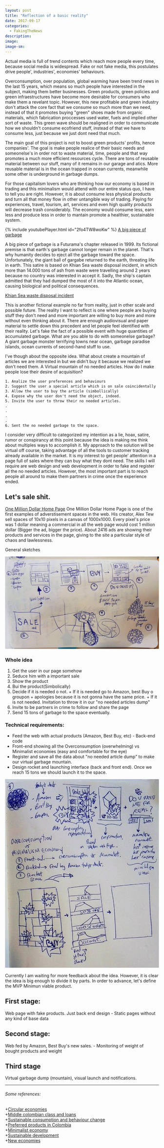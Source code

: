 ```yaml
---
layout: post
title: "Reflection of a basic reality"
date: 2017-09-17
categories:
  - FakingTheNews
description: 
image: 
image-sm:
---
```


Actual media is full of trend contents which reach more people every time, because social media is widespread. Fake or not fake media, this postulates drive people', industries', economies' behaviours.

Overconsumption, over population, global warming have been trend news in the last 15 years, which means so much people have interested in the subject, making them better businesses. Green products, green policies and green infraestructures have become more desirable for consumers who make them a revelant topic. 
However, this new profitable and green industry don't attack the core fact that we consume so much more than we need, instead of that it promotes buying "green" shoes made from organic materials, which fabrication proccesses used water, fuels and implied other sort of waste.
This green wave should be realigned in order to communicate how we shouldn't consume ecofriend stuff, instead of that we have to consume less, just because we just dont need that much.

The main goal of this project is not to boost green products' profits, hence companies'. The goal is make people realice of their basic needs and someonelse's in order not to waste material, time, people and that way promotes a much more efficient resources cycle. There are tons of reusable material between our stuff, many of it remains in our garage and atics. More reusable material is in the ocean trapped in ocean currents, meanwhile some other is underground in garbage dumps.

For those capitalism lovers who are thinking how our economy is based in trading and this minimalism would attend with our entire status quo, I have to tell you are right. However, it is about consume less physical products and turn all that money flow in other untangible way of trading. Paying for experiences, travel, tourism, art, services and even high quality products will decrease trash considerably. The economy would consume less, earn less and produce less in order to mantain promote a healthier, sustainable system.

{% include youtubePlayer.html id="2fo4TW8woKw" %}
[A big piece of garbage](https://en.wikipedia.org/wiki/A_Big_Piece_of_Garbage)

A big piece of garbage is a Futurama's chapter released in 1999. Its fictional premise is that earth's garbage cannot longer remain in the planet. That's why humanity decides to eject all the garbage toward the space. Unfortunately, the giant ball of gargabe returned to the earth, threating life in earth. This satire is based on Khian Sea waste disposal incident, in which more than 14.000 tons of ash from waste were travelling around 2 years because no country was interested in accept it. Sadly, the ship's captain admitted that they had dumped the most of it into the Atlantic ocean, causing biological and political consequences.

[Khian Sea waste disposal incident](https://en.wikipedia.org/wiki/Khian_Sea_waste_disposal_incident)
	
This is another fictional example no far from reality, just in other scale and possible future. The reality I want to reflect is one where people are buying stuff they don't need and more important are willing to buy more and more without even thinking about it. There are enough audiovisual and paper material to settle down this precedent and let people feel identified with their reality. Let's fake the fact of a possible event with huge quantities of accumulated garbage. What are you able to do with someonelse garbage? A giant garbage monster terrifying towns near ocean, garbage paradise islands, ocean currents of second-hand stuff to use.

I've though about the opposite idea. What about create a mountain of articles we are interested in but we didn't buy it because we realized we don't need them. A Virtual mountain of no needed articles. How do I make people lose their desire of acquisition?

	1. Analize the user preferences and behaviours
	2. Suggest the user a special article which is on sale coincidentally
	3. Allow the user to buy the article (simbollically)
	4. Expose why the user don't need the object, indeed.
	5. Invite the user to throw their no needed articles.
	.
	.
	.
	.
	6. Sent the no needed garbage to the space.

I consider very difficult to categorized my intention as a lie, hoax, satire, rumor or conspirancy at this point because the idea is making me think about multiples ways to accomplish it. My approach to the solution will be virtual off course, taking advantage of all the tools to customer tracking  already available in the market. It is my interest to get people' attention in a page full of sales where they can buy what they dont need. The skills I will require are web design and web development in order to fake and register all the no needed articles. However, the most important part is to reach people all around to make them partners in crime once the experience ended.

## Let's sale shit.

[One Million Dollar Home Page](http://www.milliondollarhomepage.com/)
One Million Dollar Home Page is one of the first examples of adverstisement spaces in the web. His creator, Alex Tew sell spaces of 10x10 pixels in a canvas of 1000x1000. Every pixel's price was 1 dollar meaning a commercial in all the web page would cost 1 million dollar (Bigger the ad, bigger the price).
About 2416 ads are showing their products and services in the page, giving to the site a particular style of chaos and lawlessness.

General sketches

![General Sketches](/assets/fakingIdea.jpeg)

### Whole idea
  1. Get the user in our page somehow
  2. Seduce him with a important sale
  3. Show the product
  4. Bui the product(Simbolically)
  5. Decide if it is needed o not.
    + If it is needed go to Amazon, best Buy o groupon + apologies because it is not gonna have the same price.
    + If it is not needed. Invitation to throw it in our "no needed articles dump"
  6. Invite to be partners in crime to follow and share the page
  7. Send 15 tons of garbage to the space eventually.
  
### Technical requirements:
 + Feed the web with actual products (Amazon, Best Buy, etc) - Back-end code
 + Front-end showing all the Overconsumption (overwhelming) vs Minimalist economies (easy and comfortable for the eye)
 + Register and save all the data about "no needed article dump" to make our virtual garbage mountain.
 + Design rocket and launching interface (back and front end). Once we reach 15 tons we should launch it to the space.
 
![General Sketches](/assets/fakingStyle.jpeg)

Currently I am waiting for more feedback about the idea. However, it is clear the idea is big enough to divide it by parts. In order to advance, let's define the MVP Minimun viable product.
## First stage:
Web page with fake products. Just back end design - Static pages without any kind of base data
## Second stage:
Web fed by Amazon, Best Buy's new sales. - Monitoring of weight of bought products and weight
## Third stage
Virtual garbage dump (mountain), visual launch and notifications.




***





###### Some references:



+[Circular economies](https://www.ellenmacarthurfoundation.org/circular-economy/overview/principles)                       
+[Middle colombian class and loans](http://www.dw.com/en/colombias-middle-class-powered-by-loans/a-16561635)                    
+[Sustainable consumption and behaviour change](http://discoversociety.org/2013/10/01/sustainable-consumption-and-behaviour-change/)         
+[Preferred products in Colombia](http://www.eltiempo.com/economia/finanzas-personales/tendencias-de-consumo-en-2017-36324)  
+[Minimalist economy](http://www.becomingminimalist.com/minimalist-economy/ )                       
+[Sustainable development](https://sustainabledevelopment.un.org/sdgs)                        
+[New economies](https://www.theguardian.com/global-development-professionals-network/2017/apr/06/kate-raworth-doughnut-economics-new-economics)
